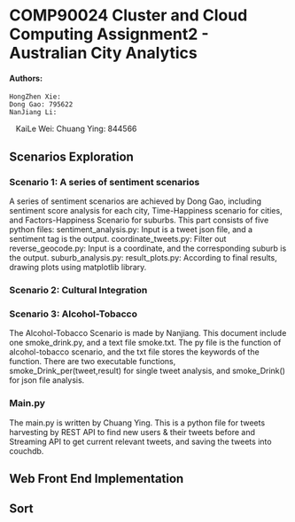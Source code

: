 # COMP90024 Cluster and Cloud Computing Assignment2 - Australian City Analytics
#### Authors:
    HongZhen Xie:
    Dong Gao: 795622
    NanJiang Li:
    KaiLe Wei:
    Chuang Ying: 844566
## Scenarios Exploration
### Scenario 1: A series of sentiment scenarios
A series of sentiment scenarios are achieved by Dong Gao, including sentiment score analysis for each city, Time-Happiness scenario for cities, and Factors-Happiness Scenario for suburbs.
This part consists of five python files:
sentiment_analysis.py: Input is a tweet json file, and a sentiment tag is the output.
coordinate_tweets.py: Filter out 
reverse_geocode.py: Input is a coordinate, and the corresponding suburb is the output.
suburb_analysis.py: 
result_plots.py: According to final results, drawing plots using matplotlib library.

### Scenario 2: Cultural Integration


### Scenario 3: Alcohol-Tobacco
The Alcohol-Tobacco Scenario is made by Nanjiang.
This document include one smoke_drink.py, and a text file smoke.txt.
The py file is the function of alcohol-tobacco scenario, and the txt file stores the keywords of the function.
There are two executable functions, smoke_Drink_per(tweet,result) for single tweet analysis, and smoke_Drink() for json file analysis.


### Main.py
The main.py is written by Chuang Ying.
This is a python file for tweets harvesting by REST API to find new users & their tweets before and Streaming API to get current relevant tweets, and saving the tweets into couchdb.

## Web Front End Implementation


## Sort

